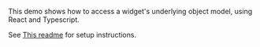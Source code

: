 This demo shows how to access a widget's underlying object model, using React and Typescript.

See [This readme](../readme.md) for setup instructions.
